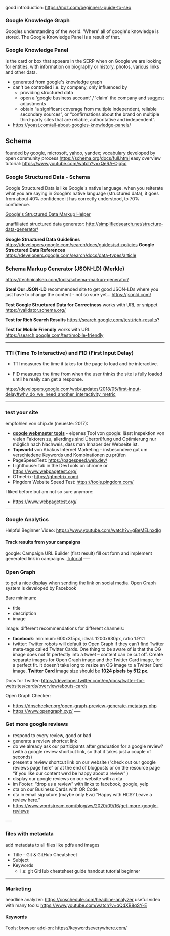 good introduction: https://moz.com/beginners-guide-to-seo


### Google Knowledge Graph
Googles understanding of the world. 'Where' all of google's knowledge is stored. The Google Knowledge Panel is a result of that.

### Google Knowledge Panel
is the card or box that appears in the SERP when on Google we are looking for entities, with information on biography or history, photos, various links and other data.
- generated from google's knowledge graph
- can't be controlled i.e. by company, only influenced by
  - providing structured data
  - open a 'google business account' / 'claim' the company and suggest adjustments
  - obtain “a significant coverage from multiple independent, reliable secondary sources”, or “confirmations about the brand on multiple third-party sites that are reliable, authoritative and independent”.
- https://yoast.com/all-about-googles-knowledge-panels/


## Schema
founded by google, microsoft, yahoo, yandex; vocabulary developed by open community process
https://schema.org/docs/full.html
easy overview tutorial:
https://www.youtube.com/watch?v=xQeRA-Ojq5c


### Google Structured Data - Schema
Google Structured Data is like Google's native language.
when you reiterate what you are saying in Google’s native language (structured data), it goes from about 40% confidence it has correctly understood, to 70% confidence.

[Google's Structured Data Markup Helper ](https://www.google.com/webmasters/markup-helper)

unaffiliated structured data generator: http://simplifiedsearch.net/structure-data-generator/

**Google Structured Data Guidelines**
https://developers.google.com/search/docs/guides/sd-policies
**Google Structured Data References**
https://developers.google.com/search/docs/data-types/article


### Schema Markup Generator (JSON-LD) (Merkle)
https://technicalseo.com/tools/schema-markup-generator/


**Steal Our JSON-LD**
recommended site to get good JSON-LDs where you just have to change the content - not so sure yet...
https://jsonld.com/


**Test Google Structured Data for Correctness**
works with URL or snippet
https://validator.schema.org/


**Test for Rich Search Results**
https://search.google.com/test/rich-results? 


**Test for Mobile Friendly**
works with URL
https://search.google.com/test/mobile-friendly
___


### TTI (Time To Interactive) and FID (First Input Delay)
- TTI measures the time it takes for the page to load and be interactive.

- FID measures the time from when the user thinks the site is fully loaded until he really can get a response.

https://developers.google.com/web/updates/2018/05/first-input-delay#why_do_we_need_another_interactivity_metric
___


### test your site
empfohlen von chip.de (neueste: 2017):
- **[google webmaster tools](https://www.google.com/webmasters/tools/home?hl=de)** - eigenes Tool von google: lässt Inspektion von vielen Faktoren zu, allerdings sind Überprüfung und Optimierung nur möglich nach Nachweis, dass man Inhaber der Webseite ist.
- **Topworld** von Abakus Internet Marketing - insbesondere gut um verschiedene Keywords und Kombinationen zu prüfen
- PageSpeedTest: https://pagespeed.web.dev/
- Lighthouse: tab in the DevTools on chrome or https://www.webpagetest.org/
- GTmetrix: https://gtmetrix.com/
- Pingdom Website Speed Test: https://tools.pingdom.com/

I liked before but am not so sure anymore:
- https://www.webpagetest.org/
___


### Google Analytics
Helpful Beginner Video: https://www.youtube.com/watch?v=gBeMELnxdIg

#### Track results from your campaigns
google: Campaign URL Builder (first result)
fill out form and implement generated link in campaigns.
[Tutorial](https://youtu.be/gBeMELnxdIg?t=1437)
–––


### Open Graph
to get a nice display when sending the link on social media.
Open Graph system is developed by Facebook

Bare minimum: 
- title
- description
- image

image:
different recommendations for different channels:
- **facebook**: minimum: 600x315px, ideal. 1200x630px, ratio 1.91:1
- twitter: Twitter robots will default to Open Graph if they can’t find Twitter meta-tags called Twitter Cards.
One thing to be aware of is that the OG image does not fit perfectly into a tweet – content can be cut off.
Create separate images for Open Graph image and the Twitter Card image, for a perfect fit. It doesn’t take long to resize an OG image to a Twitter Card image.
**Twitter Card** image size should be **1024 pixels by 512 px**.

Docs for Twitter: https://developer.twitter.com/en/docs/twitter-for-websites/cards/overview/abouts-cards

Open Graph Checker: 
- https://dnschecker.org/open-graph-preview-generate-metatags.php
- https://www.opengraph.xyz/
–––

### Get more google reviews
- respond to every review, good or bad
- generate a review shortcut link 
- do we already ask our participants after graduation for a google review? (with a google review shortcut link, so that it takes just a couple of seconds)
- present a review shortcut link on our website (“check out our google reviews page here” or at the end of blogposts or on the resource page “if you like our content we’d be happy about a review” )
- display our google reviews on our website with a cta
- im Footer: “drop us a review” with links to facebook, google, yelp
- cta on our Business Cards with QR Code
- cta in email signature (maybe only Eva) “Happy with HCS? Leave a review here.”
- https://www.wordstream.com/blog/ws/2020/09/16/get-more-google-reviews

–––

### files with metadata
add metadata to all files like pdfs and images
- Title - Git & GitHub Cheatsheet
- Subject
- Keywords
  - i.e: git GitHub cheatsheet guide handout tutorial beginner
___


### Marketing
headline analyzer: https://coschedule.com/headline-analyzer
useful video with many tools: https://www.youtube.com/watch?v=qQdXB8qSY-E

#### Keywords
Tools:
browser add-on: https://keywordseverywhere.com/

